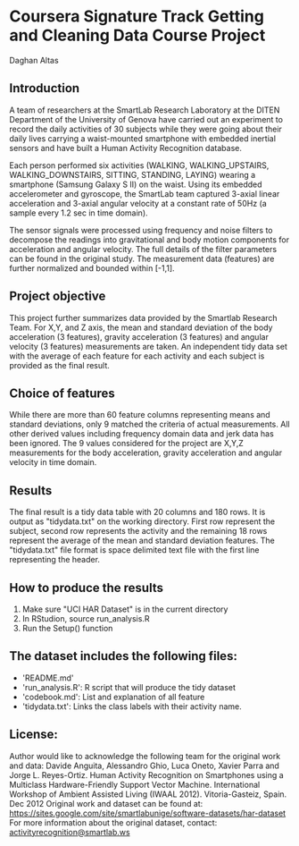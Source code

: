 # Coursera Signature Track Getting and Cleaning Data Course Project
Daghan Altas

## Introduction
A team of researchers at the SmartLab Research Laboratory at the DITEN Department of the University of Genova have carried
out an experiment to record the daily activities of 30 subjects while they were going about their daily lives carrying a
waist-mounted smartphone with embedded inertial sensors and have built a Human Activity Recognition database.

Each person performed six activities (WALKING, WALKING_UPSTAIRS, WALKING_DOWNSTAIRS, SITTING, STANDING, LAYING)
wearing a smartphone (Samsung Galaxy S II) on the waist. Using its embedded accelerometer and gyroscope, the SmartLab team
captured 3-axial linear acceleration and 3-axial angular velocity at a constant rate of 50Hz (a sample every 1.2 sec in time domain).

The sensor signals were processed using frequency and noise filters to decompose the readings into gravitational and body motion
components for acceleration and angular velocity. The full details of the filter parameters can be found in the original study.
The measurement data (features) are further normalized and bounded within [-1,1].

## Project objective
This project further summarizes data provided by the Smartlab Research Team.
For X,Y, and Z axis, the mean and standard deviation of the body acceleration (3 features), gravity acceleration (3 features) and
angular velocity (3 features) measurements are taken. An independent tidy data set with the average of each feature for each activity
and each subject is provided as the final result.

## Choice of features
While there are more than 60 feature columns representing  means and standard deviations, only 9 matched the criteria of actual measurements.
All other derived values including frequency domain data and jerk data has been ignored. The 9 values considered for the project are X,Y,Z
measurements for the body acceleration, gravity acceleration and angular velocity in time domain.

## Results
The final result is a tidy data table with 20 columns and 180 rows. It is output as "tidydata.txt" on the working directory.
First row represent the subject, second row represents the activity and the remaining 18 rows represent the average of the mean and
standard deviation features. The "tidydata.txt" file format is space delimited text file with the first line representing the header.

## How to produce the results
1. Make sure "UCI HAR Dataset" is in the current directory
2. In RStudion, source run_analysis.R
3. Run the Setup() function


## The dataset includes the following files:
- 'README.md'
- 'run_analysis.R': R script that will produce the tidy dataset
- 'codebook.md': List and explanation of all feature
- 'tidydata.txt': Links the class labels with their activity name.


## License:
Author would like to acknowledge the following team for the original work and data:
Davide Anguita, Alessandro Ghio, Luca Oneto, Xavier Parra and Jorge L. Reyes-Ortiz. Human Activity Recognition on Smartphones using a Multiclass Hardware-Friendly Support Vector Machine. International Workshop of Ambient Assisted Living (IWAAL 2012). Vitoria-Gasteiz, Spain. Dec 2012
Original work and dataset can be found at: https://sites.google.com/site/smartlabunige/software-datasets/har-dataset
For more information about the original dataset, contact: activityrecognition@smartlab.ws
